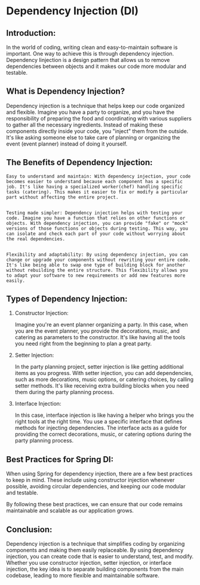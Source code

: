 # Dependency Injection (DI)


## Introduction:

In the world of coding, writing clean and easy-to-maintain software is important. One way to achieve this is through dependency injection. Dependency Iinjection is a design pattern that allows us to remove dependencies between objects and it makes our code more modular and testable.


## What is Dependency Injection?

Dependency injection is a technique that helps keep our code organized and flexible. Imagine you have a party to organize, and you have the responsibility of preparing the food and coordinating with various suppliers to gather all the necessary ingredients. Instead of making these components directly inside your code, you "inject" them from the outside. It's like asking someone else to take care of planning or organizing the event (event planner) instead of doing it yourself.


## The Benefits of Dependency Injection:


    Easy to understand and maintain: With dependency injection, your code becomes easier to understand because each component has a specific job. It's like having a specialized worker(chef) handling specific tasks (catering). This makes it easier to fix or modify a particular part without affecting the entire project.


    Testing made simpler: Dependency injection helps with testing your code. Imagine you have a function that relies on other functions or objects. With dependency injection, you can provide "fake" or "mock" versions of those functions or objects during testing. This way, you can isolate and check each part of your code without worrying about the real dependencies.


    Flexibility and adaptability: By using dependency injection, you can change or upgrade your components without rewriting your entire code. It's like being able to swap one type of building block for another without rebuilding the entire structure. This flexibility allows you to adapt your software to new requirements or add new features more easily.


## Types of Dependency Injection:



1. Constructor Injection:

   Imagine you're an event planner organizing a party. In this case, when you are the event planner, you provide the decorations, music, and catering as parameters to the constructor. It's like having all the tools you need right from the beginning to plan a great party.

2. Setter Injection:

   In the party planning project, setter injection is like getting additional items as you progress. With setter injection, you can add dependencies, such as more decorations, music options, or catering choices, by calling setter methods. It's like receiving extra building blocks when you need them during the party planning process.

3. Interface Injection:

   In this case, interface injection is like having a helper who brings you the right tools at the right time. You use a specific interface that defines methods for injecting dependencies. The interface acts as a guide for providing the correct decorations, music, or catering options during the party planning process.



## Best Practices for Spring DI:

When using Spring for dependency injection, there are a few best practices to keep in mind. These include using constructor injection whenever possible, avoiding circular dependencies, and keeping our code modular and testable.

By following these best practices, we can ensure that our code remains maintainable and scalable as our application grows.


## Conclusion:

Dependency injection is a technique that simplifies coding by organizing components and making them easily replaceable. By using dependency injection, you can create code that is easier to understand, test, and modify. Whether you use constructor injection, setter injection, or interface injection, the key idea is to separate building components from the main codebase, leading to more flexible and maintainable software.
